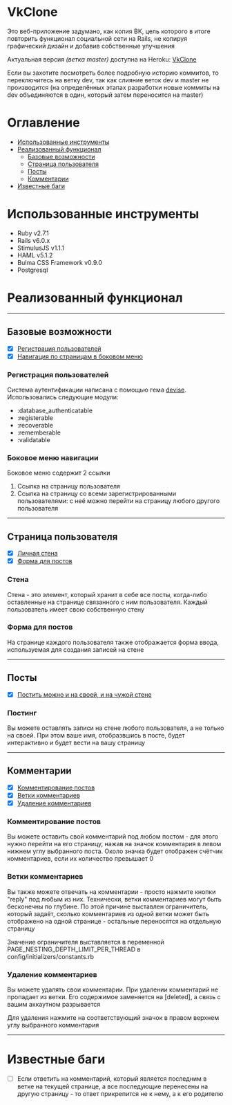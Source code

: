# VkClone
Это веб-приложение задумано, как копия ВК, цель которого в итоге повторить функционал социальной сети на Rails, не копируя графический дизайн и добавив собственные улучшения

Актуальная версия *(ветка master)* доступна на Heroku: [VkClone](https://vk-clone-master-branch.herokuapp.com)

Если вы захотите посмотреть более подробную историю коммитов, то переключитесь на ветку dev, так как слияние веток dev и master не производится (на определённых этапах разработки новые коммиты на dev объединяются в один, который затем переносится на master)


# Оглавление
- [Использованные инструменты](#использованные-инструменты)
- [Реализованный функционал](#реализованный-функционал)
	- [Базовые возможности](#базовые-возможности)
	- [Страница пользователя](#страница-пользователя)
	- [Посты](#посты)
	- [Комментарии](#комментарии)
- [Известные баги](#известные-баги)


# Использованные инструменты
* Ruby v2.7.1
* Rails v6.0.x
* StimulusJS v1.1.1
* HAML v5.1.2
* Bulma CSS Framework v0.9.0
* Postgresql


# Реализованный функционал

---
## Базовые возможности
- [x] [Регистрация пользователей](#регистрация-пользователей)
- [x] [Навигация по страницам в боковом меню](#боковое-меню-навигации)

### Регистрация пользователей
Система аутентификации написана с помощью гема [devise](https://rubygems.org/gems/devise). Использовались следующие модули:

* :database_authenticatable
* :registerable
* :recoverable
* :rememberable
* :validatable

### Боковое меню навигации
Боковое меню содержит 2 ссылки
1. Ссылка на страницу пользователя
2. Ссылка на страницу со всеми зарегистрированными пользователями: с неё можно перейти на страницу любого другого пользователя

---
## Страница пользователя
- [x] [Личная стена](#стена)
- [x] [Форма для постов](#форма-для-постов)

### Стена
Стена - это элемент, который хранит в себе все посты, когда-либо оставленные на странице связанного с ним пользователя.
Каждый пользователь имеет свою собственную стену

### Форма для постов
На странице каждого пользователя также отображается форма ввода, используемая для создания записей на стене

---
## Посты
- [x] [Постить можно и на своей, и на чужой стене](#постинг)

### Постинг
Вы можете оставлять записи на стене любого пользователя, а не только на своей. При этом ваше имя, отобразвшись в посте, будет интерактивно и будет вести на вашу страницу

---
## Комментарии
- [x] [Комментирование постов](#комментирование-постов)
- [x] [Ветки комментариев](#ветки-комментариев)
- [x] [Удаление комментариев](#удаление-комментариев)

### Комментирование постов
Вы можете оставить свой комментарий под любом постом - для этого нужно перейти на его страницу, нажав на значок комментария в левом нижнем углу выбранного поста. Около значка будет отображен счётчик комментариев, если их количество превышает 0

### Ветки комментариев
Вы также можете отвечать на комментарии - просто нажмите кнопки "reply" под любым из них. Технически, ветки комментариев могут быть бесконечны по глубине. По этой причине выставлен ограничитель, который задаёт, сколько комментариев из одной ветки может быть отображено на одной странице - остальные переносятся на отдельную страницу

Значение ограничителя выставляется в переменной PAGE_NESTING_DEPTH_LIMIT_PER_THREAD в config/initializers/constants.rb

### Удаление комментариев
Вы можете удалять свои комментарии. При удалении комментарий не пропадает из ветки. Его содержимое заменяется на [deleted], а связь с вашим аккаутном разрывается

Для удаления нажмите на соответствующий значок в правом верхнем углу выбранного комментария

---
# Известные баги
- [ ] Если ответить на комментарий, который является последним в ветке на текущей странице, а все последующие перенесены на другую страницу - то ответ прикрепится не к нему, а к его родителю
